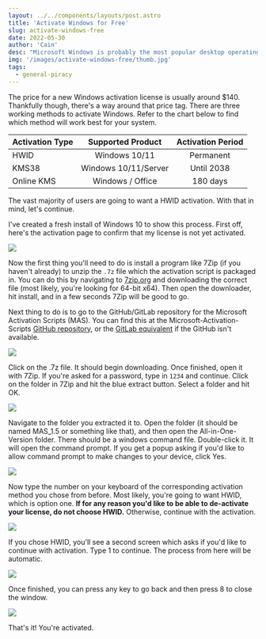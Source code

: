 ```yaml
---
layout: ../../components/layouts/post.astro
title: 'Activate Windows for Free'
slug: activate-windows-free
date: 2022-05-30
author: 'Cain'
desc: "Microsoft Windows is probably the most popular desktop operating system out there. A license, however, can be quite pricey. Here's how to crack Windows 10/11/Server."
img: '/images/activate-windows-free/thumb.jpg'
tags:
  - general-piracy
---
```


The price for a new Windows activation license is usually around $140. Thankfully though, there's a way around that price tag. There are three working methods to activate Windows. Refer to the chart below to find which method will work best for your system.

| **Activation Type** | **Supported Product** | **Activation Period** |
| ------------------- | :-------------------: | :-------------------: |
| HWID                |     Windows 10/11     |       Permanent       |
| KMS38               | Windows 10/11/Server  |      Until 2038       |
| Online KMS          |   Windows / Office    |       180 days        |

The vast majority of users are going to want a HWID activation. With that in mind, let's continue.

I've created a fresh install of Windows 10 to show this process. First off, here's the activation page to confirm that my license is not yet activated.

![](/images/activate-windows-free/image1.png)

Now the first thing you'll need to do is install a program like 7Zip (if you haven't already) to unzip the `.7z` file which the activation script is packaged in. You can do this by navigating to [7zip.org](https://7zip.org/) and downloading the correct file (most likely, you're looking for 64-bit x64). Then open the downloader, hit install, and in a few seconds 7Zip will be good to go.

Next thing to do is to go to the GitHub/GitLab repository for the Microsoft Activation Scripts (MAS). You can find this at the Microsoft-Activation-Scripts [GitHub repository](https://github.com/massgravel/Microsoft-Activation-Scripts/releases), or the [GitLab equivalent](https://gitlab.com/massgrave/microsoft-activation-scripts/-/releases) if the GitHub isn't available.

![](/images/activate-windows-free/image2.png)

Click on the .7z file. It should begin downloading. Once finished, open it with 7Zip. If you're asked for a password, type in `1234` and continue. Click on the folder in 7Zip and hit the blue extract button. Select a folder and hit OK.

![](/images/activate-windows-free/image3.png)

Navigate to the folder you extracted it to. Open the folder (it should be named MAS_1.5 or something like that), and then open the All-in-One-Version folder. There should be a windows command file. Double-click it. It will open the command prompt. If you get a popup asking if you'd like to allow command prompt to make changes to your device, click Yes.

![](/images/activate-windows-free/image4.png)

Now type the number on your keyboard of the corresponding activation method you chose from before. Most likely, you're going to want HWID, which is option one. **If for any reason you'd like to be able to de-activate your license, do not choose HWID.** Otherwise, continue with the activation.

![](/images/activate-windows-free/image5.png)

If you chose HWID, you'll see a second screen which asks if you'd like to continue with activation. Type 1 to continue. The process from here will be automatic.

![](/images/activate-windows-free/image6.png)

Once finished, you can press any key to go back and then press 8 to close the window.

![](/images/activate-windows-free/image7.png)

That's it! You're activated.
